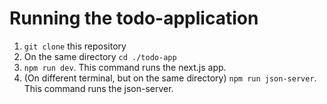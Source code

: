 # Running the todo-application
1. `git clone` this repository
2. On the same directory `cd ./todo-app`
3. `npm run dev`. This command runs the next.js app.
4. (On different terminal, but on the same directory) `npm run json-server`. This command runs the json-server.
